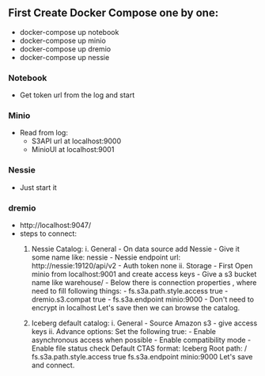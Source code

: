 ## First Create Docker Compose one by one:
-   docker-compose up notebook
-   docker-compose up minio
-   docker-compose up dremio   
-   docker-compose up nessie

### Notebook
- Get token url from the log and start
### Minio
- Read from log:
    -   S3API url at localhost:9000
    -   MinioUI at localhost:9001

### Nessie
-   Just start it

### dremio
-   http://localhost:9047/
-   steps to connect:
    1. Nessie Catalog:
        i. General 
            -   On data source add Nessie
            -   Give it some name like: nessie
            -   Nessie endpoint url: http://nessie:19120/api/v2
            -   Auth token none
        ii. Storage
            - First Open minio from localhost:9001 and create access keys
            - Give a s3 bucket name like warehouse/
            - Below there is connection properties , where need to fill following things:
                -     fs.s3a.path.style.access true
                -     dremio.s3.compat true
                -     fs.s3a.endpoint minio:9000
            - Don't need to encrypt in localhost
    Let's save then we can browse the catalog.

    2. Iceberg default catalog: 
        i. General 
            - Source Amazon s3 
            - give access keys
        ii. Advance options:
            Set the following true:
            - Enable asynchronous access when possible
            - Enable compatibility mode
            - Enable file status check
            Default CTAS format: Iceberg
            Root path: /
            fs.s3a.path.style.access true
            fs.s3a.endpoint minio:9000
    Let's save and connect.


 

            
